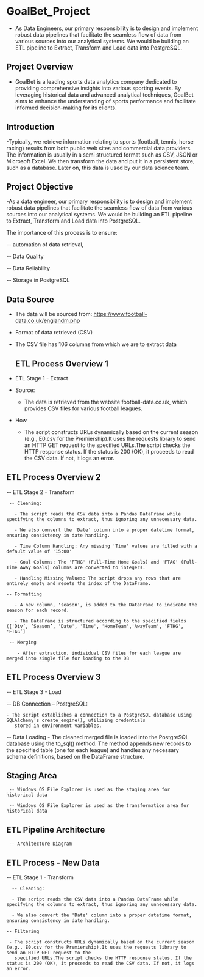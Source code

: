 # GoalBet_Project
- As Data Engineers, our primary responsibility is to design and implement robust data pipelines that facilitate the seamless flow of data from various sources into our analytical systems.  We would be building an ETL pipeline to Extract, Transform and Load data into PostgreSQL. 

## Project Overview
- GoalBet is a leading sports data analytics company dedicated to
providing comprehensive insights into various sporting events.
By leveraging historical data and advanced analytical
techniques, GoalBet aims to enhance the understanding of
sports performance and facilitate informed decision-making for
its clients.

## Introduction
-Typically, we retrieve information relating to sports (football,
tennis, horse racing) results from both public web sites and
commercial data providers. The information is usually in a semi
structured format such as CSV, JSON or Microsoft Excel. We
then transform the data and put it in a persistent store, such as a
database. Later on, this data is used by our data science team.

## Project Objective
-As a data engineer, our primary responsibility is to design and implement robust data pipelines that
facilitate the seamless flow of data from various sources into our analytical systems.
We would be building an ETL pipeline to Extract, Transform and Load data into PostgreSQL.

The importance of this process is to ensure:

-- automation of data retrieval,

-- Data Quality

-- Data Reliability

-- Storage in PostgreSQL

## Data Source
- The data will be sourced from: https://www.football-data.co.uk/englandm.php

- Format of data retrieved (CSV)

- The CSV file has 106 columns from which we are to extract data

  ## ETL Process Overview 1
 -  ETL Stage 1 - Extract

   - Source:
      - The data is retrieved from the website football-data.co.uk, which provides CSV files for various football leagues.

   - How
     - The script constructs URLs dynamically based on the current season (e.g., E0.csv for the Premiership).It uses the requests
       library to send an HTTP GET request to the specified URLs.The script checks the HTTP response status. If the status is 200
       (OK), it proceeds to read the CSV data. If not, it logs an error.

   ## ETL Process Overview 2
  --  ETL Stage 2 - Transform

     -- Cleaning:

       - The script reads the CSV data into a Pandas DataFrame while specifying the columns to extract, thus ignoring any unnecessary data.

       - We also convert the 'Date' column into a proper datetime format, ensuring consistency in date handling.

       - Time Column Handling: Any missing 'Time' values are filled with a default value of '15:00'

       - Goal Columns: The 'FTHG' (Full-Time Home Goals) and 'FTAG' (Full-Time Away Goals) columns are converted to integers.

       - Handling Missing Values: The script drops any rows that are entirely empty and resets the index of the DataFrame.

    -- Formatting

       - A new column, 'season', is added to the DataFrame to indicate the season for each record.

       - The DataFrame is structured according to the specified fields (['Div’, ‘Season’, 'Date', 'Time', 'HomeTeam','AwayTeam', 'FTHG', 'FTAG’]

     -- Merging

        - After extraction, individual CSV files for each league are merged into single file for loading to the DB
 
  ## ETL Process Overview 3
 --  ETL Stage 3 - Load

  -- DB Connection – PostgreSQL:

    - The script establishes a connection to a PostgreSQL database using SQLAlchemy's create_engine(), utilizing credentials
       stored in environment variables.

  -- Data Loading
    - The cleaned merged file is loaded into the PostgreSQL database using the to_sql() method. The method appends new records to the specified table (one for each league) 
      and handles any necessary schema definitions, based on the DataFrame structure.

## Staging Area
     -- Windows OS File Explorer is used as the staging area for historical data

     -- Windows OS File Explorer is used as the transformation area for historical data

## ETL Pipeline Architecture
     -- Architecture Diagram

## ETL Process - New Data
   -- ETL Stage 1 - Transform

      -- Cleaning:

      - The script reads the CSV data into a Pandas DataFrame while specifying the columns to extract, thus ignoring any unnecessary data.

      - We also convert the 'Date' column into a proper datetime format, ensuring consistency in date handling.

    -- Filtering

     - The script constructs URLs dynamically based on the current season (e.g., E0.csv for the Premiership).It uses the requests library to send an HTTP GET request to the 
       specified URLs.The script checks the HTTP response status. If the status is 200 (OK), it proceeds to read the CSV data. If not, it logs an error.


